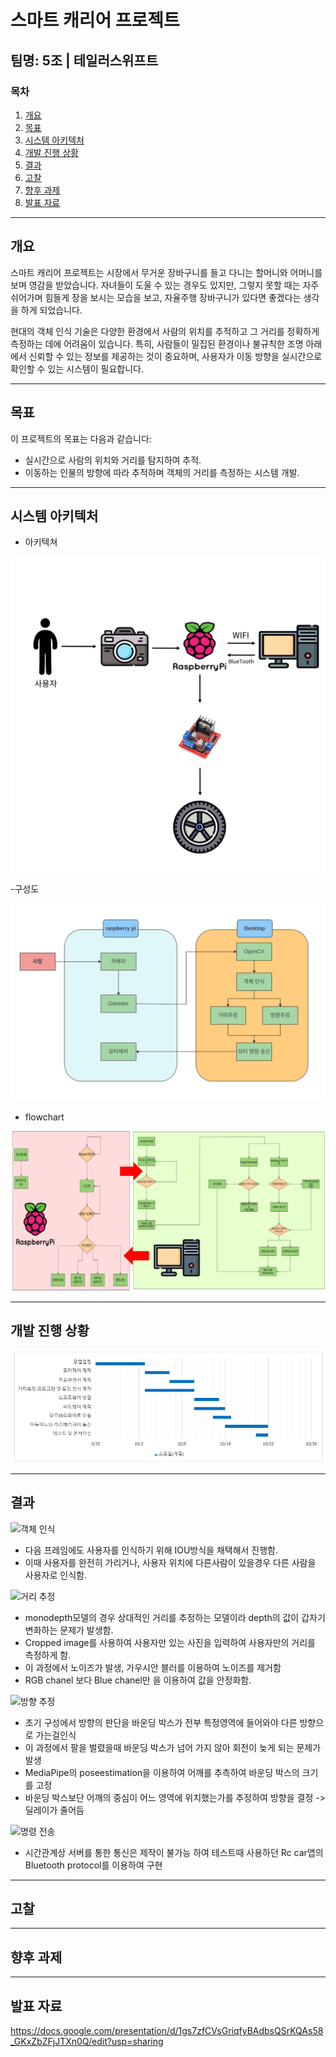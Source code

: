 # 스마트 캐리어 프로젝트

## 팀명: 5조 | 테일러스위프트

### 목차
1. [개요](#개요)
2. [목표](#목표)
3. [시스템 아키텍처](#시스템-아키텍처)
4. [개발 진행 상황](#개발-진행-상황)
5. [결과](#결과)
6. [고찰](#고찰)
7. [향후 과제](#향후-과제)
8. [발표 자료](#발표-자료)
---

## 개요
스마트 캐리어 프로젝트는 시장에서 무거운 장바구니를 들고 다니는 할머니와 어머니를 보며 영감을 받았습니다. 자녀들이 도울 수 있는 경우도 있지만, 그렇지 못할 때는 자주 쉬어가며 힘들게 장을 보시는 모습을 보고, 자율주행 장바구니가 있다면 좋겠다는 생각을 하게 되었습니다.

현대의 객체 인식 기술은 다양한 환경에서 사람의 위치를 추적하고 그 거리를 정확하게 측정하는 데에 어려움이 있습니다. 특히, 사람들이 밀집된 환경이나 불규칙한 조명 아래에서 신뢰할 수 있는 정보를 제공하는 것이 중요하며, 사용자가 이동 방향을 실시간으로 확인할 수 있는 시스템이 필요합니다.

---

## 목표
이 프로젝트의 목표는 다음과 같습니다:

- 실시간으로 사람의 위치와 거리를 탐지하여 추적.
- 이동하는 인물의 방향에 따라 추적하며 객체의 거리를 측정하는 시스템 개발.

---

## 시스템 아키텍처

- 아키텍쳐
  
![아키텍쳐](images/아키텍쳐.png)

-구성도

![구성도](images/구성도.png)

- flowchart
  
![flowchart](images/flow_chart.drawio.png)

---

## 개발 진행 상황

![간트차트](images/ganttchart.png)

---

## 결과

![객체 인식](images/Object_Detection.gif)
- 다음 프레임에도 사용자를 인식하기 위해 IOU방식을 채택해서 진행함.
- 이때 사용자를 완전히 가리거나, 사용자 위치에 다른사람이 있을경우 다른 사람을 사용자로 인식함.

![거리 추정](images/Depth_Estimaion.gif)
- monodepth모델의 경우 상대적인 거리를 추정하는 모델이라 depth의 값이 갑자기 변화하는 문제가 발생함.
- Cropped image를 사용하여 사용자만 있는 사진을 입력하여 사용자만의 거리를 측정하게 함.
- 이 과정에서 노이즈가 발생, 가우시안 블러를 이용하여 노이즈를 제거함
- RGB chanel 보다 Blue chanel만 을 이용하여 값을 안정화함.

![방향 추정](images/Direction_Estimation.gif)
- 초기 구성에서 방향의 판단을 바운딩 박스가 전부 특정영역에 들어와야 다른 방향으로 가는걸인식
- 이 과정에서 팔을 벌렸을때 바운딩 박스가 넘어 가지 않아 회전이 늦게 되는 문제가 발생
- MediaPipe의 poseestimation을 이용하여 어깨를 추측하여 바운딩 박스의 크기를 고정
- 바운딩 박스보단 어깨의 중심이 어느 영역에 위치했는가를 추정하여 방향을 결정 -> 딜레이가 줄어듬

![명령 전송](images/Forward_and_Stop.gif)
- 시간관계상 서버를 통한 통신은 제작이 불가능 하여 테스트때 사용하던 Rc car앱의 Bluetooth protocol를 이용하여 구현

---

## 고찰

---

## 향후 과제

---
## 발표 자료
https://docs.google.com/presentation/d/1gs7zfCVsGriqfyBAdbsQSrKQAs58_GKxZbZFjJTXn0Q/edit?usp=sharing



